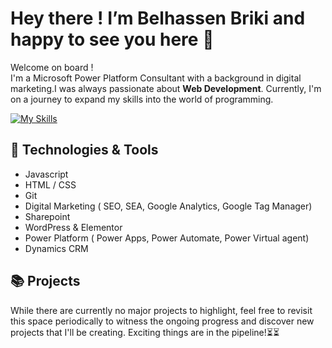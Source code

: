 # Hey there ! I’m Belhassen Briki and happy to see you here 👋
Welcome on board ! <br>
I'm a Microsoft Power Platform Consultant with a background in digital marketing.I was always passionate about **Web Development**. Currently, I'm on a journey to expand my skills 
into the world of programming.

[![My Skills](https://skillicons.dev/icons?i=js,html,css,git,wordpress,googleanalytics)](https://skillicons.dev)

## 🔧 Technologies & Tools
- Javascript
- HTML / CSS
- Git
- Digital Marketing ( SEO, SEA, Google Analytics, Google Tag Manager)
- Sharepoint
- WordPress & Elementor
- Power Platform ( Power Apps, Power Automate, Power Virtual agent)
- Dynamics CRM

## 📚 Projects
While there are currently no major projects to highlight, feel free to revisit this space periodically to witness the ongoing progress and discover new projects
that I'll be creating. Exciting things are in the pipeline!⏳⏳

<!---
BelhassenB/BelhassenB is a ✨ special ✨ repository because its `README.md` (this file) appears on your GitHub profile.
You can click the Preview link to take a look at your changes.
--->
